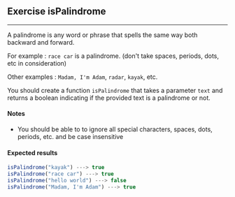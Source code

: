 ## Exercise isPalindrome

---

A palindrome is any word or phrase that spells the same way both backward and forward.

For example : `race car` is a palindrome. (don't take spaces, periods, dots, etc in consideration)

Other examples : `Madam, I'm Adam`, `radar`, `kayak`, etc.

You should create a function `isPalindrome` that takes a parameter `text` and returns a boolean indicating if the provided text is a palindrome or not.

#### Notes

- You should be able to to ignore all special characters, spaces, dots, periods, etc. and be case insensitive

#### Expected results

```js
isPalindrome("kayak") ---> true
isPalindrome("race car") ---> true
isPalindrome("hello world") ---> false
isPalindrome("Madam, I'm Adam") ---> true
```
